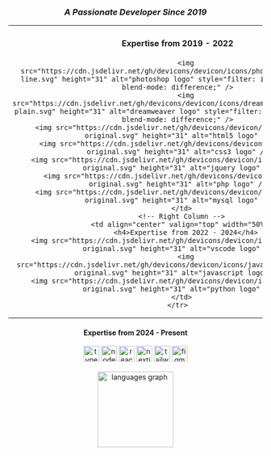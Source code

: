 <div align="center">
  <h3><i>A Passionate Developer Since 2019</i></h3>
</div>

<div align="center">
  <table style="border: none; width: 100%; table-layout: fixed;">
    <tr>
      <!-- Left Column -->
      <td align="center" valign="top" width="50%">
        <h4>Expertise from 2019 - 2022</h4>

        <img src="https://cdn.jsdelivr.net/gh/devicons/devicon/icons/photoshop/photoshop-line.svg" height="31" alt="photoshop logo" style="filter: invert(100%); mix-blend-mode: difference;" />
        <img src="https://cdn.jsdelivr.net/gh/devicons/devicon/icons/dreamweaver/dreamweaver-plain.svg" height="31" alt="dreamweaver logo" style="filter: invert(100%); mix-blend-mode: difference;" />
        <img src="https://cdn.jsdelivr.net/gh/devicons/devicon/icons/html5/html5-original.svg" height="31" alt="html5 logo" />
        <img src="https://cdn.jsdelivr.net/gh/devicons/devicon/icons/css3/css3-original.svg" height="31" alt="css3 logo" />
        <img src="https://cdn.jsdelivr.net/gh/devicons/devicon/icons/jquery/jquery-original.svg" height="31" alt="jquery logo" />
        <img src="https://cdn.jsdelivr.net/gh/devicons/devicon/icons/php/php-original.svg" height="31" alt="php logo" />
        <img src="https://cdn.jsdelivr.net/gh/devicons/devicon/icons/mysql/mysql-original.svg" height="31" alt="mysql logo" />
      </td>
      <!-- Right Column -->
      <td align="center" valign="top" width="50%">
        <h4>Expertise from 2022 - 2024</h4>
        <img src="https://cdn.jsdelivr.net/gh/devicons/devicon/icons/vscode/vscode-original.svg" height="31" alt="vscode logo" />
        <img src="https://cdn.jsdelivr.net/gh/devicons/devicon/icons/javascript/javascript-original.svg" height="31" alt="javascript logo" />
        <img src="https://cdn.jsdelivr.net/gh/devicons/devicon/icons/python/python-original.svg" height="31" alt="python logo" />
      </td>
    </tr>
  </table>
</div>

<div align="center">
  <h4>Expertise from 2024 - Present</h4>
  <img src="https://cdn.jsdelivr.net/gh/devicons/devicon/icons/typescript/typescript-original.svg" height="31" alt="typescript logo" />
  <img src="https://cdn.simpleicons.org/nodedotjs/339933" height="31" alt="nodejs logo" />
  <img src="https://cdn.jsdelivr.net/gh/devicons/devicon/icons/react/react-original.svg" height="31" alt="react logo" />
  <img src="https://cdn.jsdelivr.net/gh/devicons/devicon/icons/nextjs/nextjs-original.svg" height="31" alt="nextjs logo" />
  <img src="https://cdn.simpleicons.org/tailwindcss/06B6D4" height="31" alt="tailwindcss logo" />
  <img src="https://cdn.simpleicons.org/figma/F24E1E" height="31" alt="figma logo" />
</div>

<div align="center">
  <br />
  <img
    src="https://github-readme-stats.vercel.app/api/top-langs?username=mshsheikh&locale=en&hide_title=false&layout=compact&card_width=320&langs_count=5&theme=dracula&hide_border=false"
    height="150" alt="languages graph" />
</div>
